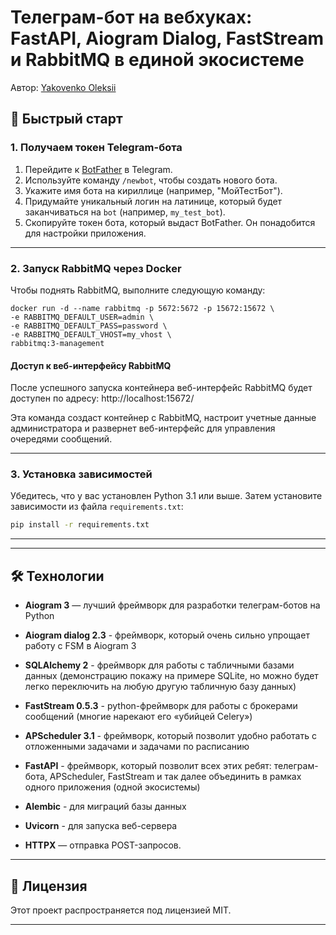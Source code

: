 # Телеграм-бот на вебхуках: FastAPI, Aiogram Dialog, FastStream и RabbitMQ в единой экосистеме
Автор: [Yakovenko Oleksii](https://github.com/Yakvenalex)

## 🚀 Быстрый старт

### 1. Получаем токен Telegram-бота

1. Перейдите к [BotFather](https://t.me/BotFather) в Telegram.
2. Используйте команду `/newbot`, чтобы создать нового бота.
3. Укажите имя бота на кириллице (например, "МойТестБот").
4. Придумайте уникальный логин на латинице, который будет заканчиваться на `bot` (например, `my_test_bot`).
5. Скопируйте токен бота, который выдаст BotFather. Он понадобится для настройки приложения.

---

### 2. Запуск RabbitMQ через Docker

Чтобы поднять RabbitMQ, выполните следующую команду:
```
docker run -d --name rabbitmq -p 5672:5672 -p 15672:15672 \
-e RABBITMQ_DEFAULT_USER=admin \
-e RABBITMQ_DEFAULT_PASS=password \
-e RABBITMQ_DEFAULT_VHOST=my_vhost \
rabbitmq:3-management
```
#### Доступ к веб-интерфейсу RabbitMQ
После успешного запуска контейнера веб-интерфейс RabbitMQ будет доступен по адресу:
http://localhost:15672/

Эта команда создаст контейнер с RabbitMQ, настроит учетные данные администратора и развернет веб-интерфейс для управления очередями сообщений.

---

### 3. Установка зависимостей

Убедитесь, что у вас установлен Python 3.1 или выше. Затем установите зависимости из файла `requirements.txt`:

```bash
pip install -r requirements.txt
```

---


---

## 🛠 Технологии

- **Aiogram 3** — лучший фреймворк для разработки телеграм-ботов на Python

- **Aiogram dialog 2.3** - фреймворк, который очень сильно упрощает работу с FSM в Aiogram 3

- **SQLAlchemy 2** - фреймворк для работы с табличными базами данных (демонстрацию покажу на примере SQLite, но можно будет легко переключить на любую другую табличную базу данных)

- **FastStream 0.5.3** - python-фреймворк для работы с брокерами сообщений (многие нарекают его «убийцей Celery»)

- **APScheduler 3.1** - фреймворк, который позволит удобно работать с отложенными задачами и задачами по расписанию

- **FastAPI** -  фреймворк, который позволит всех этих ребят: телеграм-бота, APScheduler, FastStream и так далее объединить в рамках одного приложения (одной экосистемы)

- **Alembic** - для миграций базы данных

- **Uvicorn** - для запуска веб-сервера

- **HTTPX** — отправка POST-запросов.

---

## 📄 Лицензия

Этот проект распространяется под лицензией MIT.

---